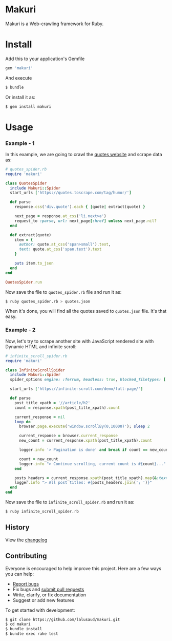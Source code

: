 # Makuri

Makuri is a Web-crawling framework for Ruby.

# Install

Add this to your application's Gemfile
```ruby
gem 'makuri'
```
And execute
```sh
$ bundle
```
Or install it as:
```sh
$ gem install makuri
```

# Usage

### Example - 1
In this example, we are going to crawl the [quotes website](https://quotes.toscrape.com) and scrape data as:
```ruby
# quotes_spider.rb
require 'makuri'

class QuotesSpider
  include Makuri::Spider
  start_urls ['https://quotes.toscrape.com/tag/humor/']

  def parse
    response.css('div.quote').each { |quote| extract(quote) }

    next_page = response.at_css('li.next>a')
    request_to :parse, url: next_page[:href] unless next_page.nil?
  end

  def extract(quote)
    item = {
      author: quote.at_css('span>small').text,
      text: quote.at_css('span.text').text
    }

    puts item.to_json
  end
end

QuotesSpider.run
```
Now save the file to ```quotes_spider.rb``` file and run it as:
```sh
$ ruby quotes_spider.rb > quotes.json
```
When it's done, you will find all the quotes saved to ```quotes.json``` file. It's that easy.


### Example - 2
Now, let's try to scrape another site with JavaScript rendered site with Dynamic HTML and infinite scroll:
```ruby
# infinite_scroll_spider.rb
require 'makuri'

class InfiniteScrollSpider
  include Makuri::Spider
  spider_options engine: :ferrum, headless: true, blocked_filetypes: ['jpg', 'png', 'css', 'js', 'woff', 'woff2', 'ttf', 'eot']

  start_urls ['https://infinite-scroll.com/demo/full-page/']

  def parse
    post_title_xpath = '//article/h2'
    count = response.xpath(post_title_xpath).count

    current_response = nil
    loop do
      browser.page.execute('window.scrollBy(0,10000)'); sleep 2

      current_response = browser.current_response
      new_count = current_response.xpath(post_title_xpath).count

      logger.info '> Pagination is done' and break if count == new_count

      count = new_count
      logger.info "> Continue scrolling, current count is #{count}..."
    end

    posts_headers = current_response.xpath(post_title_xpath).map(&:text)
    logger.info "> All post titles: #{posts_headers.join('; ')}"
  end
end
```
Now save the file to ```infinite_scroll_spider.rb``` and run it as:
```sh
$ ruby infinite_scroll_spider.rb
```

## History

View the [changelog](https://github.com/lalusaud/makuri/blob/main/CHANGELOG.md)

## Contributing

Everyone is encouraged to help improve this project. Here are a few ways you can help:

- [Report bugs](https://github.com/lalusaud/makuri/issues)
- Fix bugs and [submit pull requests](https://github.com/lalusaud/makuri/pulls)
- Write, clarify, or fix documentation
- Suggest or add new features

To get started with development:

```sh
$ git clone https://github.com/lalusaud/makuri.git
$ cd makuri
$ bundle install
$ bundle exec rake test
```
